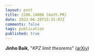 ```yaml
---
layout: post
title: 2206.14086 [math.PR]
date: 2022-06-28T15:31:07Z
comments: false
tags: publication
published: true
---
```


<b>Jinho Baik</b>, "<i>KPZ limit theorems</i>" ([arXiv](http://arxiv.org/abs/2206.14086v3))
